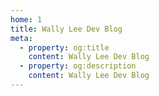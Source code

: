 ```yaml
---
home: 1
title: Wally Lee Dev Blog
meta:
  - property: og:title
    content: Wally Lee Dev Blog
  - property: og:description
    content: Wally Lee Dev Blog
---
```

